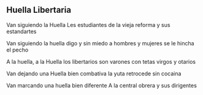 ## Huella Libertaria

Van siguiendo la Huella
Les estudiantes
de la vieja reforma
y sus estandartes

Van siguiendo la huella 
digo y sin miedo
a hombres y mujeres
se le hincha el pecho

A la huella, a la Huella
los libertarios
son varones con tetas
virgos y otarios

Van dejando una Huella
bien combativa
la yuta retrocede
sin cocaina

Van marcando una huella
bien diferente
A la central obrera
y sus dirigentes
